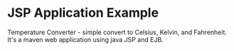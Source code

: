 <h1>JSP Application Example</h1>

Temperature Converter - simple convert to Celsius, Kelvin, and Fahrenheit. It's a maven web application using java JSP and EJB.
